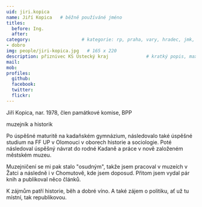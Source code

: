 ```yaml
---
uid: jiri.kopica
name: Jiří Kopica  	# běžně používáné jméno
titles:
  before: Ing.
  after:
category:                 	# kategorie: rp, praha, vary, hradec, jmk, senat
- dobro
img: people/jiri-kopica.jpg   # 165 x 220
description: přiznivec KS Ústecký kraj           	# kratký popis, max 160 znaků
mail:
mob:	
profiles:
  github:
  facebook: 
  twitter: 
  flickr:
---
```


Jiří Kopica, nar. 1978, člen památkové komise, BPP  

muzejník a historik

Po úspěšné maturitě na kadaňském gymnázium, následovalo také úspěšné studium na FF UP v Olomouci v oborech historie a sociologie. Poté následoval úspěšný návrat do rodné Kadaně a práce v nově založeném městském muzeu. 

Muzejničení se mi pak stalo "osudným", takže jsem pracoval v muzeích v Žatci a následně i v Chomutově, kde jsem doposud. Přitom jsem vydal pár knih a publikoval něco článků. 

K zájmům patří historie, běh a dobré víno. A také zájem o politiku, ať už tu místní, tak republikovou.      

